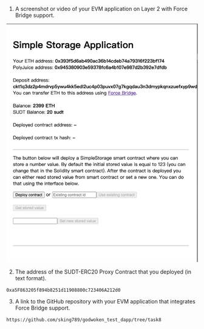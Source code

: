 1. A screenshot or video of your EVM application on Layer 2 with Force Bridge support.

![](./dapp_demo.png)

2. The address of the SUDT-ERC20 Proxy Contract that you deployed (in text format).
```
0xa5F863205f894b8251d11908800c723406A212d0
```

3. A link to the GitHub repository with your EVM application that integrates Force Bridge support.
```
https://github.com/sking789/godwoken_test_dapp/tree/task8
```